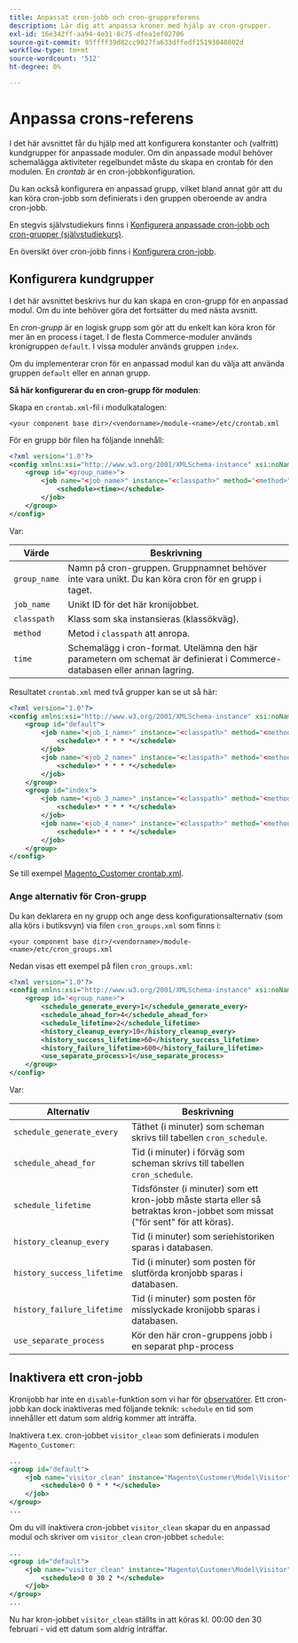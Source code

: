 ```yaml
---
title: Anpassat cron-jobb och cron-gruppreferens
description: Lär dig att anpassa kroner med hjälp av cron-grupper.
exl-id: 16e342ff-aa94-4e31-8c75-dfea1ef02706
source-git-commit: 95ffff39d82cc9027fa633dffedf15193040802d
workflow-type: tm+mt
source-wordcount: '512'
ht-degree: 0%

---
```


# Anpassa crons-referens

I det här avsnittet får du hjälp med att konfigurera konstanter och (valfritt) kundgrupper för anpassade moduler. Om din anpassade modul behöver schemalägga aktiviteter regelbundet måste du skapa en crontab för den modulen. En _crontab_ är en cron-jobbkonfiguration.

Du kan också konfigurera en anpassad grupp, vilket bland annat gör att du kan köra cron-jobb som definierats i den gruppen oberoende av andra cron-jobb.

En stegvis självstudiekurs finns i [Konfigurera anpassade cron-jobb och cron-grupper (självstudiekurs)](custom-cron-tutorial.md).

En översikt över cron-jobb finns i [Konfigurera cron-jobb](../cli/configure-cron-jobs.md).

## Konfigurera kundgrupper

I det här avsnittet beskrivs hur du kan skapa en cron-grupp för en anpassad modul. Om du inte behöver göra det fortsätter du med nästa avsnitt.

En _cron-grupp_ är en logisk grupp som gör att du enkelt kan köra kron för mer än en process i taget. I de flesta Commerce-moduler används kronigruppen `default`. I vissa moduler används gruppen `index`.

Om du implementerar cron för en anpassad modul kan du välja att använda gruppen `default` eller en annan grupp.

**Så här konfigurerar du en cron-grupp för modulen**:

Skapa en `crontab.xml`-fil i modulkatalogen:

```text
<your component base dir>/<vendorname>/module-<name>/etc/crontab.xml
```

För en grupp bör filen ha följande innehåll:

```xml
<?xml version="1.0"?>
<config xmlns:xsi="http://www.w3.org/2001/XMLSchema-instance" xsi:noNamespaceSchemaLocation="urn:magento:module:Magento_Cron:etc/crontab.xsd">
    <group id="<group_name>">
        <job name="<job_name>" instance="<classpath>" method="<method>">
            <schedule><time></schedule>
        </job>
    </group>
</config>
```

Var:

| Värde | Beskrivning |
|---|---|
| `group_name` | Namn på cron-gruppen. Gruppnamnet behöver inte vara unikt. Du kan köra cron för en grupp i taget. |
| `job_name` | Unikt ID för det här kronijobbet. |
| `classpath` | Klass som ska instansieras (klassökväg). |
| `method` | Metod i `classpath` att anropa. |
| `time` | Schemalägg i cron-format. Utelämna den här parametern om schemat är definierat i Commerce-databasen eller annan lagring. |

Resultatet `crontab.xml` med två grupper kan se ut så här:

```xml
<?xml version="1.0"?>
<config xmlns:xsi="http://www.w3.org/2001/XMLSchema-instance" xsi:noNamespaceSchemaLocation="urn:magento:module:Magento_Cron:etc/crontab.xsd">
    <group id="default">
        <job name="<job_1_name>" instance="<classpath>" method="<method_name>">
            <schedule>* * * * *</schedule>
        </job>
        <job name="<job_2_name>" instance="<classpath>" method="<method_name>">
            <schedule>* * * * *</schedule>
        </job>
    </group>
    <group id="index">
        <job name="<job_3_name>" instance="<classpath>" method="<method_name>">
            <schedule>* * * * *</schedule>
        </job>
        <job name="<job_4_name>" instance="<classpath>" method="<method_name>">
            <schedule>* * * * *</schedule>
        </job>
    </group>
</config>
```

Se till exempel [Magento_Customer crontab.xml](https://github.com/magento/magento2/blob/2.4/app/code/Magento/Customer/etc/crontab.xml).

### Ange alternativ för Cron-grupp

Du kan deklarera en ny grupp och ange dess konfigurationsalternativ (som alla körs i butiksvyn) via filen `cron_groups.xml` som finns i:

```text
<your component base dir>/<vendorname>/module-<name>/etc/cron_groups.xml
```

Nedan visas ett exempel på filen `cron_groups.xml`:

```xml
<?xml version="1.0"?>
<config xmlns:xsi="http://www.w3.org/2001/XMLSchema-instance" xsi:noNamespaceSchemaLocation="urn:magento:module:Magento_Cron:etc/cron_groups.xsd">
    <group id="<group_name>">
        <schedule_generate_every>1</schedule_generate_every>
        <schedule_ahead_for>4</schedule_ahead_for>
        <schedule_lifetime>2</schedule_lifetime>
        <history_cleanup_every>10</history_cleanup_every>
        <history_success_lifetime>60</history_success_lifetime>
        <history_failure_lifetime>600</history_failure_lifetime>
        <use_separate_process>1</use_separate_process>
    </group>
</config>
```

Var:

| Alternativ | Beskrivning |
| -------------------------- | ------------------------------------------------------------------------------------------------------ |
| `schedule_generate_every` | Täthet (i minuter) som scheman skrivs till tabellen `cron_schedule`. |
| `schedule_ahead_for` | Tid (i minuter) i förväg som scheman skrivs till tabellen `cron_schedule`. |
| `schedule_lifetime` | Tidsfönster (i minuter) som ett kron-jobb måste starta eller så betraktas kron-jobbet som missat (&quot;för sent&quot; för att köras). |
| `history_cleanup_every` | Tid (i minuter) som seriehistoriken sparas i databasen. |
| `history_success_lifetime` | Tid (i minuter) som posten för slutförda kronjobb sparas i databasen. |
| `history_failure_lifetime` | Tid (i minuter) som posten för misslyckade kronijobb sparas i databasen. |
| `use_separate_process` | Kör den här cron-gruppens jobb i en separat php-process |

## Inaktivera ett cron-jobb

Kronijobb har inte en `disable`-funktion som vi har för [observatörer](https://developer.adobe.com/commerce/php/development/components/events-and-observers/#observers). Ett cron-jobb kan dock inaktiveras med följande teknik: `schedule` en tid som innehåller ett datum som aldrig kommer att inträffa.

Inaktivera t.ex. cron-jobbet `visitor_clean` som definierats i modulen `Magento_Customer`:

```xml
...
<group id="default">
    <job name="visitor_clean" instance="Magento\Customer\Model\Visitor" method="clean">
        <schedule>0 0 * * *</schedule>
    </job>
</group>
...
```

Om du vill inaktivera cron-jobbet `visitor_clean` skapar du en anpassad modul och skriver om `visitor_clean` cron-jobbet `schedule`:

```xml
...
<group id="default">
    <job name="visitor_clean" instance="Magento\Customer\Model\Visitor" method="clean">
        <schedule>0 0 30 2 *</schedule>
    </job>
</group>
...
```

Nu har kron-jobbet `visitor_clean` ställts in att köras kl. 00:00 den 30 februari - vid ett datum som aldrig inträffar.
